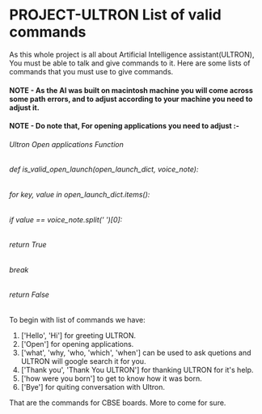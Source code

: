 # PROJECT-ULTRON List of valid commands
As this whole project is all about Artificial Intelligence assistant(ULTRON), You must be able to talk and give commands to it. Here are some lists of commands that you must use to give commands. 
#### NOTE - As the AI was built on macintosh machine you will come across some path errors, and to adjust according to your machine you need to adjust it.
#### NOTE - Do note that, For opening applications you need to adjust :-

###### Ultron Open applications Function
###### def is_valid_open_launch(open_launch_dict, voice_note):
###### for key, value in open_launch_dict.items():
###### if value == voice_note.split(' ')[0]:
###### return True
###### break
###### return False


To begin with list of commands we have:
1. ['Hello', 'Hi'] for greeting ULTRON.
2. ['Open'] for opening applications.
3. ['what', 'why, 'who, 'which', 'when'] can be used to ask quetions and ULTRON will google search it for you.
4. ['Thank you', 'Thank You ULTRON'] for thanking ULTRON for it's help.
5. ['how were you born'] to get to know how it was born.
6. ['Bye'] for quiting conversation with Ultron.

That are the commands for CBSE boards. More to come for sure.
